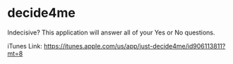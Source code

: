 decide4me
=========

Indecisive? This application will answer all of your Yes or No questions.


iTunes Link: https://itunes.apple.com/us/app/just-decide4me/id906113811?mt=8

